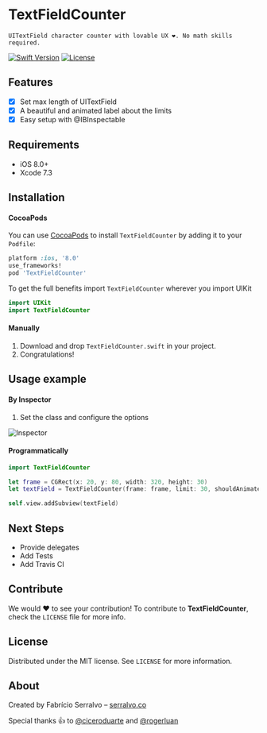 # TextFieldCounter
    UITextField character counter with lovable UX ❤️. No math skills required.

[![Swift Version][swift-image]][swift-url]
[![License][license-image]][license-url]

## Features

- [x] Set max length of UITextField
- [x] A beautiful and animated label about the limits
- [x] Easy setup with @IBInspectable

## Requirements

- iOS 8.0+
- Xcode 7.3

## Installation

#### CocoaPods
You can use [CocoaPods](http://cocoapods.org/) to install `TextFieldCounter` by adding it to your `Podfile`:

```ruby
platform :ios, '8.0'
use_frameworks!
pod 'TextFieldCounter'
```

To get the full benefits import `TextFieldCounter` wherever you import UIKit

``` swift
import UIKit
import TextFieldCounter
```

#### Manually
1. Download and drop ```TextFieldCounter.swift``` in your project.  
2. Congratulations!  

## Usage example

#### By Inspector

1. Set the class and configure the options

![Inspector][inspector-image]

#### Programmatically

```swift
import TextFieldCounter

let frame = CGRect(x: 20, y: 80, width: 320, height: 30)
let textField = TextFieldCounter(frame: frame, limit: 30, shouldAnimate: true, colorOfCounterLabel: UIColor.darkGray, colorOfLimitLabel: UIColor.orange)

self.view.addSubview(textField)
```

## Next Steps

- Provide delegates
- Add Tests
- Add Travis CI

## Contribute

We would ❤️ to see your contribution! To contribute to **TextFieldCounter**, check the ``LICENSE`` file for more info.

## License

Distributed under the MIT license. See ``LICENSE`` for more information.

## About

Created by Fabrício Serralvo – [serralvo.co](https://serralvo.co)

Special thanks 👍 to [@ciceroduarte](https://github.com/ciceroduarte) and [@rogerluan](https://github.com/rogerluan)

[swift-image]:https://img.shields.io/badge/swift-3.0-orange.svg
[swift-url]: https://swift.org/
[license-image]: https://img.shields.io/badge/License-MIT-blue.svg
[license-url]: LICENSE
[inspector-image]:https://github.com/serralvo/TextFieldCounter/blob/master/Images/inspector.png?raw=true
